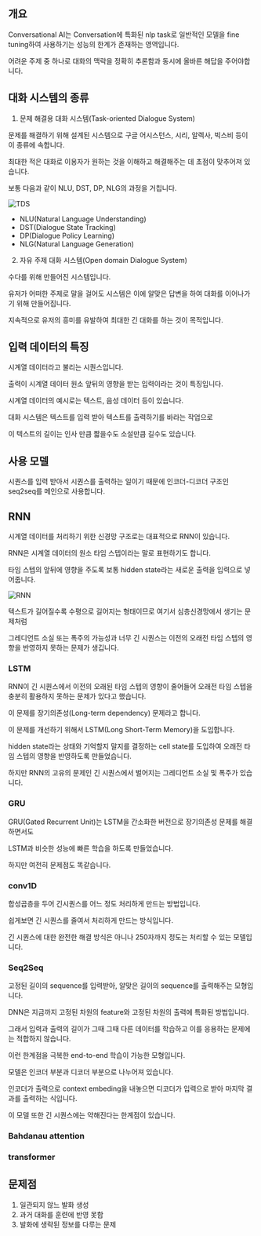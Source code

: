## 개요

Conversational AI는 Conversation에 특화된 nlp task로 일반적인 모델을 fine tuning하여 사용하기는 성능의 한계가 존재하는 영역입니다.

어려운 주제 중 하나로 대화의 맥락을 정확히 추론함과 동시에 올바른 해답을 주어야합니다.

## 대화 시스템의 종류

1. 문제 해결용 대화 시스템(Task-oriented Dialogue System)

문제를 해결하기 위해 설계된 시스템으로 구글 어시스턴스, 시리, 알렉사, 빅스비 등이 이 종류에 속합니다.

최대한 적은 대화로 이용자가 원하는 것을 이해하고 해결해주는 데 초점이 맞추어져 있습니다.

보통 다음과 같이 NLU, DST, DP, NLG의 과정을 거칩니다.

![TDS](http://dsba.korea.ac.kr/wp-content/uploads/kboard_attached/6/202101/5ff46d3854ef38595125.png)

- NLU(Natural Language Understanding)
- DST(Dialogue State Tracking)
- DP(Dialogue Policy Learning)
- NLG(Natural Language Generation)

2. 자유 주제 대화 시스템(Open domain Dialogue System)

수다를 위해 만들어진 시스템입니다.

유저가 어떠한 주제로 말을 걸어도 시스템은 이에 알맞은 답변을 하여 대화를 이어나가기 위해 만들어집니다.

지속적으로 유저의 흥미를 유발하여 최대한 긴 대화를 하는 것이 목적입니다.

## 입력 데이터의 특징

시계열 데이터라고 불리는 시퀀스입니다.

출력이 시계열 데이터 원소 앞뒤의 영향을 받는 입력이라는 것이 특징입니다.

시계열 데이터의 예시로는 텍스트, 음성 데이터 등이 있습니다.

대화 시스템은 텍스트를 입력 받아 텍스트를 출력하기를 바라는 작업으로

이 텍스트의 길이는 인사 만큼 짧을수도 소설만큼 길수도 있습니다.

## 사용 모델

시퀀스를 입력 받아서 시퀀스를 출력하는 일이기 때문에 인코더-디코더 구조인 seq2seq를 메인으로 사용합니다.

## RNN

시계열 데이터를 처리하기 위한 신경망 구조로는 대표적으로 RNN이 있습니다.

RNN은 시계열 데이터의 원소 타임 스텝이라는 말로 표현하기도 합니다.

타임 스텝의 앞뒤에 영향을 주도록 보통 hidden state라는 새로운 출력을 입력으로 넣어줍니다.

![RNN](https://img1.daumcdn.net/thumb/R1280x0/?scode=mtistory2&fname=https%3A%2F%2Fblog.kakaocdn.net%2Fdn%2Fd2HIyV%2FbtraGGxWMYR%2FCdvG4015GI3UDoxkyP5c7k%2Fimg.png)

텍스트가 길어질수록 수평으로 길어지는 형태이므로 여기서 심층신경망에서 생기는 문제처럼

그레디언트 소실 또는 폭주의 가능성과 너무 긴 시퀀스는 이전의 오래전 타임 스텝의 영향을 반영하지 못하는 문제가 생깁니다.

### LSTM

RNN이 긴 시퀀스에서 이전의 오래된 타임 스텝의 영향이 줄어들어 오래전 타임 스텝을 충분히 활용하지 못하는 문제가 있다고 했습니다.

이 문제를 장기의존성(Long-term dependency) 문제라고 합니다.

이 문제를 개선하기 위해서  LSTM(Long Short-Term Memory)을 도입합니다.

hidden state라는 상태와 기억할지 말지를 결정하는 cell state를 도입하여 오래전 타임 스텝의 영향을 반영하도록 만들었습니다.

하지만 RNN의 고유의 문제인 긴 시퀀스에서 벌어지는 그레디언트 소실 및 폭주가 있습니다.

### GRU

GRU(Gated Recurrent Unit)는 LSTM을 간소화한 버전으로 장기의존성 문제를 해결하면서도

LSTM과 비슷한 성능에 빠른 학습을 하도록 만들었습니다.

하지만 여전히 문제점도 똑같습니다.

### conv1D

합성곱층을 두어 긴시퀀스를 어느 정도 처리하게 만드는 방법입니다.

쉽게보면 긴 시퀀스를 줄여서 처리하게 만드는 방식입니다.

긴 시퀀스에 대한 완전한 해결 방식은 아니나 250자까지 정도는 처리할 수 있는 모델입니다.

### Seq2Seq

고정된 길이의 sequence를 입력받아, 알맞은 길이의 sequence를 출력해주는 모형입니다.

DNN은 지금까지 고정된 차원의 feature와 고정된 차원의 출력에 특화된 방법입니다.

그래서 입력과 출력의 길이가 그때 그때 다른 데이터를 학습하고 이를 응용하는 문제에는 적합하지 않습니다.

이런 한계점을 극복한 end-to-end 학습이 가능한 모형입니다.

모델은 인코더 부분과 디코더 부분으로 나누어져 있습니다.

인코더가 출력으로 context embeding을 내놓으면 디코더가 입력으로 받아 마지막 결과를 출력하는 식입니다.

이 모델 또한 긴 시퀀스에는 약해진다는 한계점이 있습니다.


### Bahdanau attention



### transformer

## 문제점

1. 일관되지 않느 발화 생성
2. 과거 대화를 훈련에 반영 못함
3. 발화에 생략된 정보를 다루는 문제